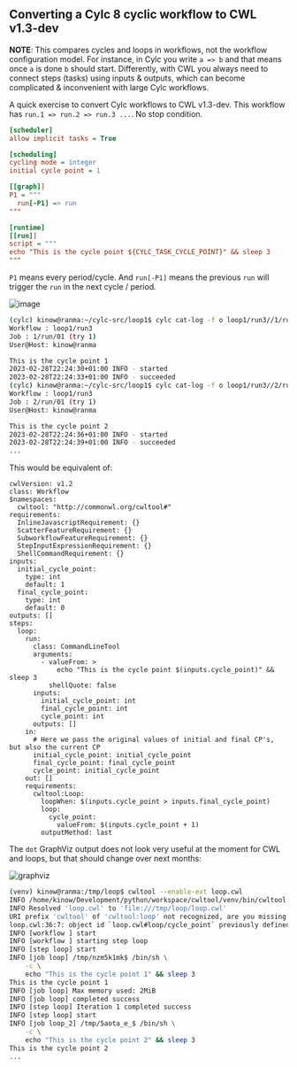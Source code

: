 ## Converting a Cylc 8 cyclic workflow to CWL v1.3-dev

**NOTE**: This compares cycles and loops in workflows, not the workflow configuration model. For instance, in Cylc you write `a => b` and that means once `a` is done `b` should start. Differently, with CWL you always need to connect steps (tasks) using inputs & outputs, which can become complicated & inconvenient with large Cylc workflows.

A quick exercise to convert Cylc workflows to CWL v1.3-dev. This workflow has `run.1 => run.2 => run.3 ...`. No stop condition.

```ini
[scheduler]
allow implicit tasks = True

[scheduling]
cycling mode = integer
initial cycle point = 1

[[graph]]
P1 = """
  run[-P1] => run
"""

[runtime]
[[run]]
script = """
echo "This is the cycle point ${CYLC_TASK_CYCLE_POINT}" && sleep 3
"""
```

`P1` means every period/cycle. And `run[-P1]` means the previous `run` will trigger the `run` in the next cycle / period.

![image](https://user-images.githubusercontent.com/304786/221975236-eaa8a15a-3811-4ea0-8b6a-2aa3d2ce3727.png)

```bash
(cylc) kinow@ranma:~/cylc-src/loop1$ cylc cat-log -f o loop1/run3//1/run
Workflow : loop1/run3
Job : 1/run/01 (try 1)
User@Host: kinow@ranma

This is the cycle point 1
2023-02-28T22:24:30+01:00 INFO - started
2023-02-28T22:24:33+01:00 INFO - succeeded
(cylc) kinow@ranma:~/cylc-src/loop1$ cylc cat-log -f o loop1/run3//2/run
Workflow : loop1/run3
Job : 2/run/01 (try 1)
User@Host: kinow@ranma

This is the cycle point 2
2023-02-28T22:24:36+01:00 INFO - started
2023-02-28T22:24:39+01:00 INFO - succeeded
...
```

This would be equivalent of:

```cwl
cwlVersion: v1.2
class: Workflow
$namespaces:
  cwltool: "http://commonwl.org/cwltool#"
requirements:
  InlineJavascriptRequirement: {}
  ScatterFeatureRequirement: {}
  SubworkflowFeatureRequirement: {}
  StepInputExpressionRequirement: {}
  ShellCommandRequirement: {}
inputs:
  initial_cycle_point:
    type: int
    default: 1
  final_cycle_point:
    type: int
    default: 0
outputs: []
steps:
  loop:
    run:
      class: CommandLineTool
      arguments:
        - valueFrom: >
            echo "This is the cycle point $(inputs.cycle_point)" && sleep 3
          shellQuote: false
      inputs:
        initial_cycle_point: int
        final_cycle_point: int
        cycle_point: int
      outputs: []
    in:
      # Here we pass the original values of initial and final CP's, but also the current CP
      initial_cycle_point: initial_cycle_point
      final_cycle_point: final_cycle_point
      cycle_point: initial_cycle_point
    out: []
    requirements:
      cwltool:Loop:
        loopWhen: $(inputs.cycle_point > inputs.final_cycle_point)
        loop:
          cycle_point:
            valueFrom: $(inputs.cycle_point + 1)
        outputMethod: last
```

The `dot` GraphViz output does not look very useful at the moment for CWL
and loops, but that should change over next months:

![graphviz](https://user-images.githubusercontent.com/304786/221980982-af5975e1-6efe-4074-8d19-aee76aecb1a6.svg)

```bash
(venv) kinow@ranma:/tmp/loop$ cwltool --enable-ext loop.cwl 
INFO /home/kinow/Development/python/workspace/cwltool/venv/bin/cwltool 3.1
INFO Resolved 'loop.cwl' to 'file:///tmp/loop/loop.cwl'
URI prefix 'cwltool' of 'cwltool:loop' not recognized, are you missing a $namespaces section?
loop.cwl:36:7: object id `loop.cwl#loop/cycle_point` previously defined
INFO [workflow ] start
INFO [workflow ] starting step loop
INFO [step loop] start
INFO [job loop] /tmp/nzm5k1mk$ /bin/sh \
    -c \
    echo "This is the cycle point 1" && sleep 3
This is the cycle point 1
INFO [job loop] Max memory used: 2MiB
INFO [job loop] completed success
INFO [step loop] Iteration 1 completed success
INFO [step loop] start
INFO [job loop_2] /tmp/5aota_e_$ /bin/sh \
    -c \
    echo "This is the cycle point 2" && sleep 3
This is the cycle point 2
...
```
